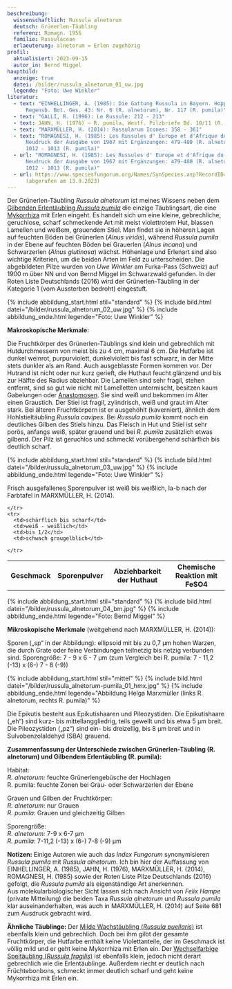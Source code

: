 ```yaml
---
beschreibung:
  wissenschaftlich: Russula alnetorum
  deutsch: Grünerlen-Täubling
  referenz: Romagn. 1956
  familie: Russulaceae
  erlaeuterung: alnetorum = Erlen zugehörig
profil:
  aktualisiert: 2023-09-15
  autor_in: Bernd Miggel
hauptbild:
  anzeige: true
  datei: /bilder/russula_alnetorum_01_uw.jpg
  legende: "Foto: Uwe Winkler"
literatur:
  - text: "EINHELLINGER, A. (1985): Die Gattung Russula in Bayern. Hoppea, Denkschr.
      Regensb. Bot. Ges. 43: Nr. 6 (R. alnetorum), Nr. 117 (R. pumila)"
  - text: "GALLI, R. (1996): Le Russule: 212 - 213"
  - text: JAHN, H. (1976) – R. pumila, Westf. Pilzbriefe Bd. 10/11 (R. pumila)
  - text: "MARXMÜLLER, H. (2014): Russularum Icones: 358 - 361"
  - text: "ROMAGNESI, H. (1985): Les Russules d' Europe et d'Afrique du Nord.
      Neudruck der Ausgabe von 1967 mit Ergänzungen: 479-480 (R. alnetorum),
      1012 - 1013 (R. pumila)"
  - url: "ROMAGNESI, H. (1985): Les Russules d' Europe et d'Afrique du Nord.
      Neudruck der Ausgabe von 1967 mit Ergänzungen: 479-480 (R. alnetorum),
      1012 - 1013 (R. pumila)"
  - url: https://www.speciesfungorum.org/Names/SynSpecies.asp?RecordID=305347
      (abgerufen am 13.9.2023)
---
```

Der Grünerlen-Täubling *Russula alnetorum* ist meines Wissens neben dem [Gilbenden Erlentäubling *Russula pumila*](/pilze/russula-pumila-gilbender-erlentäubling) die einzige Täublingsart, die eine [Mykorrhiza](Mykorrhiza "Glossar") mit Erlen eingeht. Es handelt sich um eine kleine, gebrechliche, geruchlose, scharf schmeckende Art mit meist violettrotem Hut, blassen Lamellen und weißem, grauendem Stiel. Man findet sie in höheren Lagen auf feuchten Böden bei Grünerlen (*Alnus viridis*), während *Russula pumila* in der Ebene auf feuchten Böden bei Grauerlen (*Alnus incana*) und Schwarzerlen (*Alnus glutinosa*) wächst. Höhenlage und Erlenart sind also wichtige Kriterien, um die beiden Arten im Feld zu unterscheiden. Die abgebildeten Pilze wurden von *Uwe Winkler* am Furka-Pass (Schweiz) auf 1900 m über NN und von Bernd Miggel im Schwarzwald gefunden. In der Roten Liste Deutschlands (2016) wird der Grünerlen-Täubling in der Kategorie 1 (vom Aussterben bedroht) eingestuft.

{% include abbildung_start.html stil="standard" %}
{% include bild.html datei="/bilder/russula_alnetorum_02_uw.jpg" %}
{% include abbildung_ende.html legende="Foto: Uwe Winkler" %}

**Makroskopische Merkmale:**

Die Fruchtkörper des Grünerlen-Täublings sind klein und gebrechlich mit Hutdurchmessern von meist bis zu 4 cm, maximal 6 cm. Die Hutfarbe ist dunkel weinrot, purpurviolett, dunkelviolett bis fast schwarz, in der Mitte stets dunkler als am Rand. Auch ausgeblasste Formen kommen vor. Der Hutrand ist nicht oder nur kurz gerieft, die Huthaut feucht glänzend und bis zur Hälfte des Radius abziehbar. Die Lamellen sind sehr fragil, stehen entfernt, sind so gut wie nicht mit Lamelletten untermischt, besitzen kaum Gabelungen oder [Anastomosen](Anastomosen "Glossar"). Sie sind weiß und bekommen im Alter einen Graustich. Der Stiel ist fragil, zylindrisch, weiß und graut im Alter stark. Bei älteren Fruchtkörpern ist er ausgehöhlt (kaverniert), ähnlich dem Hohlstieltäubling *Russula cavipes*. Bei *Russula pumila* kommt noch ein deutliches Gilben des Stiels hinzu. Das Fleisch in Hut und Stiel ist sehr porös, anfangs weiß, später grauend und bei *R. pumila* zusätzlich etwas gilbend. Der Pilz ist geruchlos und schmeckt vorübergehend schärflich bis deutlich scharf.

{% include abbildung_start.html stil="standard" %}
{% include bild.html datei="/bilder/russula_alnetorum_03_uw.jpg" %}
{% include abbildung_ende.html legende="Foto: Uwe Winkler" %}

Frisch ausgefallenes Sporenpulver ist weiß bis weißlich, Ia-b nach der Farbtafel in MARXMÜLLER, H. (2014).

<div class="table-responsive">
  <table class="table taeubling">
    <tr>
      <th rowspan="2">Geschmack</th>
      <th rowspan="2">Sporenpulver</th>
      <th rowspan="2">Abziehbarkeit der Huthaut</th>
      <th colspan="3" class="text-center">Chemische Reaktion mit FeSO4</th>
    </tr>
    <tr>
      
      
    </tr>
    <tr>
      <td>schärflich bis scharf</td>
      <td>weiß - weißlich</td>
      <td>bis 1/2</td>
      <td>schwach graugelblich</td>
       
    </tr>
  </table>
</div>

{% include abbildung_start.html stil="standard" %}
{% include bild.html datei="/bilder/russula_alnetorum_04_bm.jpg" %}
{% include abbildung_ende.html legende="Foto: Bernd Miggel" %}

**Mikroskopische Merkmale** (weitgehend nach MARXMÜLLER, H. (2014)):

Sporen („sp“ in der Abbildung): ellipsoid mit bis zu 0,7 µm hohen Warzen, die durch Grate oder feine Verbindungen teilnetzig bis netzig verbunden sind. Sporengröße: 7 - 9 x 6 - 7 µm (zum Vergleich bei R. pumila:  7 - 11,2 (-13) x (6-) 7 - 8 (-9))

{% include abbildung_start.html stil="mittel" %}
{% include bild.html datei="/bilder/russula_alnetorum-pumila_01_hmx.jpg" %}
{% include abbildung_ende.html legende="Abbildung Helga Marxmüller (links R. alnetorum, rechts R. pumila)" %}

Die Epikutis besteht aus Epikutishaaren und Pileozystiden. Die Epikutishaare („eh“) sind kurz- bis mittellanggliedrig, teils gewellt und bis etwa 5 µm breit. Die Pileozystiden („pz“) sind ein- bis dreizellig, bis 8 µm breit und in Sulvobenzolaldehyd (SBA) grauend.

**Zusammenfassung der Unterschiede zwischen
Grünerlen-Täubling (R. alnetorum) und Gilbendem Erlentäubling (R. pumila):**

Habitat:\
*R. alnetorum:* feuchte Grünerlengebüsche der Hochlagen\
R. pumila: feuchte Zonen bei Grau- oder Schwarzerlen der Ebene

Grauen und Gilben der Fruchtkörper:\
*R. alnetorum*: nur Grauen\
*R. pumila*: Grauen und gleichzeitig Gilben

Sporengröße:\
*R. alnetorum:* 7-9 x 6-7 µm\
*R. pumila*: 7-11,2 (-13) x (6-) 7-8 (-9) µm

**Notizen:**
Einige Autoren wie auch das *Index Fungorum* synonymisieren *Russula pumila* mit *Russula alnetorum*. Ich bin hier der Auffassung von EINHELLINGER, A. (1985), JAHN, H. (1976), MARXMÜLLER, H. (2014), ROMAGNESI, H. (1985) sowie der Roten Liste Pilze Deutschlands (2016) gefolgt, die *Russula pumila* als eigenständige Art anerkennen.\
Aus molekularbiologischer Sicht lassen sich nach Ansicht von *Felix Hampe* (private Mitteilung) die beiden Taxa *Russula alnetorum* und *Russula pumila* klar auseinanderhalten, was auch in MARXMÜLLER, H. (2014) auf Seite 681 zum Ausdruck gebracht wird.

**Ähnliche Täublinge:**
Der [Milde Wachstäubling (*Russula puellaris*)](/pilze/russula-puellaris-milder-wachstäubling-mädchentäubling) ist ebenfalls klein und gebrechlich. Doch bei ihm gilbt der gesamte Fruchtkörper, die Hutfarbe enthält keine Violettanteile, der im Geschmack ist völlig mild und er geht keine Mykorrhiza mit Erlen ein.
Der [Wechselfarbige Speitäubling (*Russula fragilis*)](/pilze/russula-fragilis-wechselfarbiger-speitäubling) ist ebenfalls klein, jedoch nicht derart gebrechlich wie die Erlentäublinge. Außerdem riecht er deutlich nach Früchtebonbons, schmeckt immer deutlich scharf und geht keine Mykorrhiza mit Erlen ein.